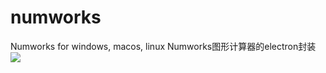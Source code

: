 # numworks
Numworks for windows, macos, linux
Numworks图形计算器的electron封装
![](https://raw.githubusercontent.com/shevonkuan/numworks/demo.png)